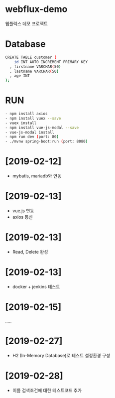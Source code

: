 # webflux-demo
웹플럭스 데모 프로젝트

# Database
``` bash
CREATE TABLE customer (
    id INT AUTO_INCREMENT PRIMARY KEY
  , firstname VARCHAR(50)
  , lastname VARCHAR(50)
  , age INT
);
```

# RUN
``` bash
- npm install axios
- npm install vuex --save
- vuex install
- npm install vue-js-modal --save
- vue-js-modal install
- npm run dev (port: 80)
- ./mvnw spring-boot:run (port: 8080)
```

# [2019-02-12]
- mybatis, mariadb와 연동

# [2019-02-13]
- vue.js 연동
- axios 통신

# [2019-02-13]
- Read, Delete 완성

# [2019-02-13]
- docker + jenkins 테스트

# [2019-02-15]

.....

# [2019-02-27]
- H2 (In-Memory Database)로 테스트 설정환경 구성

# [2019-02-28]
- 이름 검색조건에 대한 테스트코드 추가
